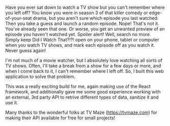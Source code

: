 Have you ever sat down to watch a TV show but you can't remember where you left off? You know you were in season 3 of that killer comedy or edge-of-your-seat drama, but you aren't sure which episode you last watched. Then you take a guess and launch a random episode. Nope! That's not it. You've already seen that one. Or worse, you get an unwanted preview of an episode you haven't watched yet. Spoiler alert! Well, search no more. Simply keep Did I Watch That?!?! open on your phone, tablet or computer when you watch TV shows, and mark each episode off as you watch it. Never guess again!

I'm not much of a movie watcher, but I absolutely love watching all sorts of TV shows. Often, I'll take a break from a show for a few days or more, and when I come back to it, I can't remember where I left off. So, I built this web application to solve that problem.

This was a really exciting build for me, again making use of the React framework, and additionally gave me some good experience working with an external, 3rd party API to retrive different types of data, sanitize it and use it.

Many thanks to the wonderful folks at TV Maze (https://tvmaze.com) for making their API available for free for small projects!
